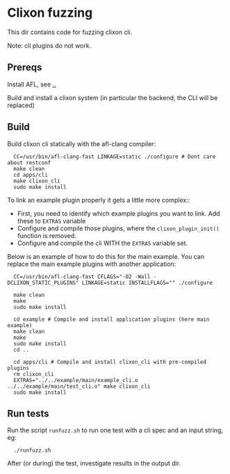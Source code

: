 # Clixon fuzzing

This dir contains code for fuzzing clixon cli. 

Note: cli plugins do not work.

## Prereqs

Install AFL, see [..](..)

Build and install a clixon system (in particular the backend, the CLI will be replaced)

## Build

Build clixon cli statically with the afl-clang compiler:

```
  CC=/usr/bin/afl-clang-fast LINKAGE=static ./configure # Dont care about restconf
  make clean
  cd apps/cli
  make clixon_cli
  sudo make install
```

To link an example plugin properly it gets a little more complex::

- First, you need to identify which example plugins you want to link. Add these to `EXTRAS` variable
- Configure and compile those plugins, where the `clixon_plugin_init()` function is removed.
- Configure and compile the cli WITH the `EXTRAS` variable set.

Below is an example of how to do this for the main example. You can replace the main example plugins with another application:
```
  CC=/usr/bin/afl-clang-fast CFLAGS="-O2 -Wall -DCLIXON_STATIC_PLUGINS" LINKAGE=static INSTALLFLAGS="" ./configure

  make clean
  make
  sudo make install
  
  cd example # Compile and install application plugins (here main example)
  make clean
  make
  sudo make install 
  cd ..

  cd apps/cli # Compile and install clixon_cli with pre-compiled plugins
  rm clixon_cli
  EXTRAS="../../example/main/example_cli.o ../../example/main/test_cli.o" make clixon_cli
  sudo make install
```

## Run tests

Run the script `runfuzz.sh` to run one test with a cli spec and an input string, eg:
```
  ./runfuzz.sh
```

After (or during) the test, investigate results in the output dir.
